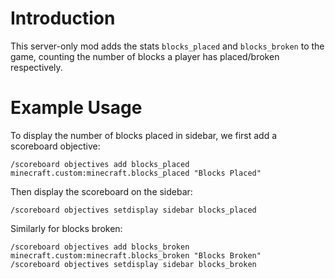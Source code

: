 # Introduction

This server-only mod adds the stats `blocks_placed` and `blocks_broken` to the game, counting the number of blocks a player has placed/broken respectively.

# Example Usage

To display the number of blocks placed in sidebar, we first add a scoreboard objective:
```
/scoreboard objectives add blocks_placed minecraft.custom:minecraft.blocks_placed "Blocks Placed"
```

Then display the scoreboard on the sidebar:
```
/scoreboard objectives setdisplay sidebar blocks_placed
```

Similarly for blocks broken:
```
/scoreboard objectives add blocks_broken minecraft.custom:minecraft.blocks_broken "Blocks Broken"
/scoreboard objectives setdisplay sidebar blocks_broken
```